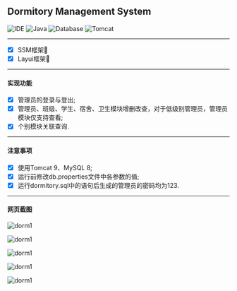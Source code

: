 ## Dormitory Management System 

![IDE](https://img.shields.io/badge/IDE-IntelliJ%20IDEA-brightgreen.svg) ![Java](https://img.shields.io/badge/Java-11-blue) ![Database](https://img.shields.io/badge/MySQL-8-lightgrey) ![Tomcat](https://img.shields.io/badge/Tomcat-9-orange)
<hr>

- [x] SSM框架🎨
- [x] Layui框架🎄
<hr>

#### 实现功能
- [x] 管理员的登录与登出;
- [x] 管理员、班级、学生、宿舍、卫生模块增删改查，对于低级别管理员，管理员模块仅支持查看;
- [x] 个别模块关联查询.
<hr>

#### 注意事项
- [x] 使用Tomcat 9、MySQL 8;
- [x] 运行前修改db.properties文件中各参数的值;
- [x] 运行dormitory.sql中的语句后生成的管理员的密码均为123.
<hr>

#### 网页截图
![dorm1](https://sky-take-out-jzh.oss-cn-beijing.aliyuncs.com/Snipaste_2023-10-30_22-34-26.png)

![dorm1](https://sky-take-out-jzh.oss-cn-beijing.aliyuncs.com/%606SW%5B1%28VVIZAWR%7BJ%5BZEJERR.png)

![dorm1](https://sky-take-out-jzh.oss-cn-beijing.aliyuncs.com/Snipaste_2023-10-30_22-33-37.png)

![dorm1](https://sky-take-out-jzh.oss-cn-beijing.aliyuncs.com/%400J%7BE3YO%606%5DH%28%29SVGV8TOWO.png)

![dorm1](https://sky-take-out-jzh.oss-cn-beijing.aliyuncs.com/1AXGMTCK_Q4R%25KHK63XMX17.png)